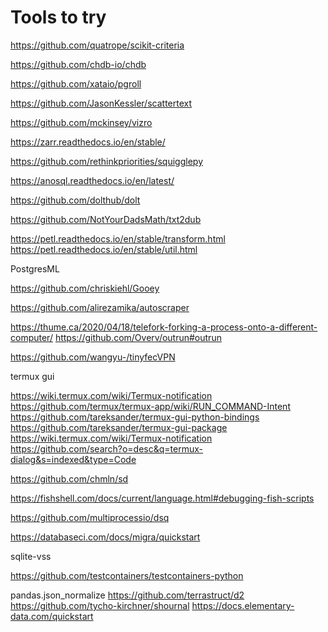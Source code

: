 # Tools to try

https://github.com/quatrope/scikit-criteria

https://github.com/chdb-io/chdb

https://github.com/xataio/pgroll

https://github.com/JasonKessler/scattertext

https://github.com/mckinsey/vizro

https://zarr.readthedocs.io/en/stable/

https://github.com/rethinkpriorities/squigglepy

https://anosql.readthedocs.io/en/latest/

https://github.com/dolthub/dolt

https://github.com/NotYourDadsMath/txt2dub

https://petl.readthedocs.io/en/stable/transform.html
https://petl.readthedocs.io/en/stable/util.html

PostgresML

https://github.com/chriskiehl/Gooey

https://github.com/alirezamika/autoscraper

https://thume.ca/2020/04/18/telefork-forking-a-process-onto-a-different-computer/
https://github.com/Overv/outrun#outrun

https://github.com/wangyu-/tinyfecVPN

termux gui

https://wiki.termux.com/wiki/Termux-notification
https://github.com/termux/termux-app/wiki/RUN_COMMAND-Intent
https://github.com/tareksander/termux-gui-python-bindings
https://github.com/tareksander/termux-gui-package
https://wiki.termux.com/wiki/Termux-notification
https://github.com/search?o=desc&q=termux-dialog&s=indexed&type=Code

https://github.com/chmln/sd

https://fishshell.com/docs/current/language.html#debugging-fish-scripts

https://github.com/multiprocessio/dsq

https://databaseci.com/docs/migra/quickstart

sqlite-vss

https://github.com/testcontainers/testcontainers-python

pandas.json_normalize
https://github.com/terrastruct/d2
https://github.com/tycho-kirchner/shournal
https://docs.elementary-data.com/quickstart
